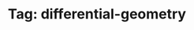 ---
layout: tag_page
title: "Tag: differential-geometry"
tag: differential-geometry
exclude: true
---